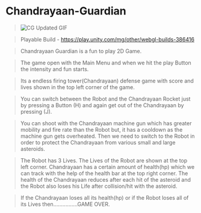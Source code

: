 # Chandrayaan-Guardian

>![CG Updated GIF](https://github.com/Sushant262/Chandrayaan-Guardian./assets/141551971/d51999b9-04bb-4653-b5f4-7f8dbdadb6ab) 

>Playable Build - https://play.unity.com/mg/other/webgl-builds-386416


>Chandrayaan Guardian is a fun to play 2D Game.

>The game open with the Main Menu and when we hit the play Button the intensity and fun starts.

>Its a endless firing tower(Chandrayaan) defense game with score and lives shown in the top left corner of the game.

>You can  switch between the Robot and the Chandrayaan Rocket just by pressing a Button (H) and again get out of the Chandrayaan by pressing (J).

>You can shoot with the Chandrayaan machine gun which has greater mobility and fire rate than the Robot but, it has a cooldown as the machine gun gets overheated.
>Then we need to switch to the Robot in order to protect the Chandrayaan from various small and large asteroids.

>The Robot has 3 Lives. The Lives of the Robot are shown at the top left corner.
>Chandrayaan has a certain amount of health(hp) which we can track with the help of the health bar at the top right corner.
>The health of the Chandrayaan reduces after each hit of the asteroid and the Robot also loses his Life after collision/hit with the asteroid.

>If the Chandrayaan loses all its health(hp) or if the Robot loses all of its Lives then................GAME OVER.







 
